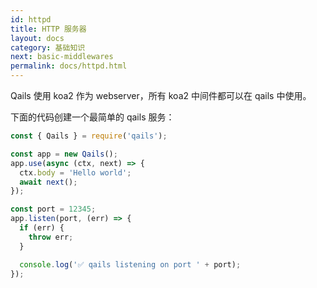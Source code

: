 ```yaml
---
id: httpd
title: HTTP 服务器
layout: docs
category: 基础知识
next: basic-middlewares
permalink: docs/httpd.html
---
```


Qails 使用 koa2 作为 webserver，所有 koa2 中间件都可以在 qails 中使用。

下面的代码创建一个最简单的 qails 服务：

```js
const { Qails } = require('qails');

const app = new Qails();
app.use(async (ctx, next) => {
  ctx.body = 'Hello world';
  await next();
});

const port = 12345;
app.listen(port, (err) => {
  if (err) {
    throw err;
  }

  console.log('✅ qails listening on port ' + port);
});

```
